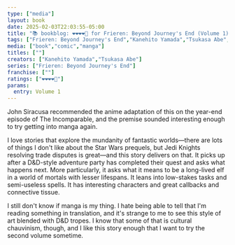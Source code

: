 ```yaml
---
type: ["media"]
layout: book
date: 2025-02-03T22:03:55-05:00
title: "📚 bookblog: ❤️❤️❤️❤️🖤 for Frieren: Beyond Journey's End (Volume 1), by Kanehito Yamada and Tsukasa Abe"
tags: ["Frieren: Beyond Journey's End","Kanehito Yamada","Tsukasa Abe","manga","anime","Dungeons and Dragons","Star Wars","fantasy","The Incomparable","John Siracusa"]
media: ["book","comic","manga"]
titles: [""]
creators: ["Kanehito Yamada","Tsukasa Abe"]
series: ["Frieren: Beyond Journey's End"]
franchise: [""]
ratings: ["❤️❤️❤️❤️🖤"]
params:
  entry: Volume 1
---
```


John Siracusa recommended the anime adaptation of this on the year-end episode of The Incomparable, and the premise sounded interesting enough to try getting into manga again.

I love stories that explore the mundanity of fantastic worlds—there are lots of things I don't like about the Star Wars prequels, but Jedi Knights resolving trade disputes is great—and this story delivers on that. It picks up after a D&D-style adventure party has completed their quest and asks what happens next. More particularly, it asks what it means to be a long-lived elf in a world of mortals with lesser lifespans. It leans into low-stakes tasks and semi-useless spells. It has interesting characters and great callbacks and connective tissue.

I still don't know if manga is my thing. I hate being able to tell that I'm reading something in translation, and it's strange to me to see this style of art blended with D&D tropes. I know that some of that is cultural chauvinism, though, and I like this story enough that I want to try the second volume sometime.
